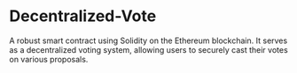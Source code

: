 # Decentralized-Vote
A robust smart contract using Solidity on the Ethereum blockchain. It serves as a decentralized voting system, allowing users to securely cast their votes on various proposals.
